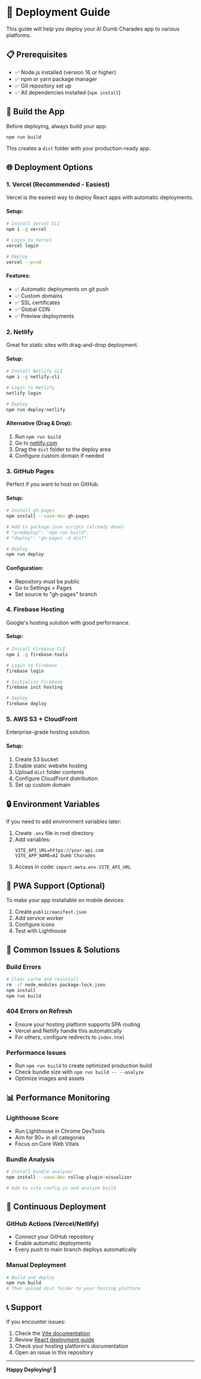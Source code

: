 # 🚀 Deployment Guide

This guide will help you deploy your AI Dumb Charades app to various platforms.

## 📋 Prerequisites

- ✅ Node.js installed (version 16 or higher)
- ✅ npm or yarn package manager
- ✅ Git repository set up
- ✅ All dependencies installed (`npm install`)

## 🔧 Build the App

Before deploying, always build your app:

```bash
npm run build
```

This creates a `dist` folder with your production-ready app.

## 🌐 Deployment Options

### 1. Vercel (Recommended - Easiest)

Vercel is the easiest way to deploy React apps with automatic deployments.

#### Setup:
```bash
# Install Vercel CLI
npm i -g vercel

# Login to Vercel
vercel login

# Deploy
vercel --prod
```

#### Features:
- ✅ Automatic deployments on git push
- ✅ Custom domains
- ✅ SSL certificates
- ✅ Global CDN
- ✅ Preview deployments

### 2. Netlify

Great for static sites with drag-and-drop deployment.

#### Setup:
```bash
# Install Netlify CLI
npm i -g netlify-cli

# Login to Netlify
netlify login

# Deploy
npm run deploy:netlify
```

#### Alternative (Drag & Drop):
1. Run `npm run build`
2. Go to [netlify.com](https://netlify.com)
3. Drag the `dist` folder to the deploy area
4. Configure custom domain if needed

### 3. GitHub Pages

Perfect if you want to host on GitHub.

#### Setup:
```bash
# Install gh-pages
npm install --save-dev gh-pages

# Add to package.json scripts (already done)
# "predeploy": "npm run build",
# "deploy": "gh-pages -d dist"

# Deploy
npm run deploy
```

#### Configuration:
- Repository must be public
- Go to Settings > Pages
- Set source to "gh-pages" branch

### 4. Firebase Hosting

Google's hosting solution with good performance.

#### Setup:
```bash
# Install Firebase CLI
npm i -g firebase-tools

# Login to Firebase
firebase login

# Initialize Firebase
firebase init hosting

# Deploy
firebase deploy
```

### 5. AWS S3 + CloudFront

Enterprise-grade hosting solution.

#### Setup:
1. Create S3 bucket
2. Enable static website hosting
3. Upload `dist` folder contents
4. Configure CloudFront distribution
5. Set up custom domain

## 🔒 Environment Variables

If you need to add environment variables later:

1. Create `.env` file in root directory
2. Add variables:
   ```
   VITE_API_URL=https://your-api.com
   VITE_APP_NAME=AI Dumb Charades
   ```
3. Access in code: `import.meta.env.VITE_API_URL`

## 📱 PWA Support (Optional)

To make your app installable on mobile devices:

1. Create `public/manifest.json`
2. Add service worker
3. Configure icons
4. Test with Lighthouse

## 🚨 Common Issues & Solutions

### Build Errors
```bash
# Clear cache and reinstall
rm -rf node_modules package-lock.json
npm install
npm run build
```

### 404 Errors on Refresh
- Ensure your hosting platform supports SPA routing
- Vercel and Netlify handle this automatically
- For others, configure redirects to `index.html`

### Performance Issues
- Run `npm run build` to create optimized production build
- Check bundle size with `npm run build -- --analyze`
- Optimize images and assets

## 📊 Performance Monitoring

### Lighthouse Score
- Run Lighthouse in Chrome DevTools
- Aim for 90+ in all categories
- Focus on Core Web Vitals

### Bundle Analysis
```bash
# Install bundle analyzer
npm install --save-dev rollup-plugin-visualizer

# Add to vite.config.js and analyze build
```

## 🔄 Continuous Deployment

### GitHub Actions (Vercel/Netlify)
- Connect your GitHub repository
- Enable automatic deployments
- Every push to main branch deploys automatically

### Manual Deployment
```bash
# Build and deploy
npm run build
# Then upload dist folder to your hosting platform
```

## 📞 Support

If you encounter issues:

1. Check the [Vite documentation](https://vitejs.dev/)
2. Review [React deployment guide](https://create-react-app.dev/docs/deployment/)
3. Check your hosting platform's documentation
4. Open an issue in this repository

---

**Happy Deploying! 🎉** 